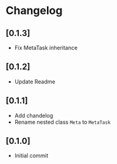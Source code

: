 # Changelog

## [0.1.3]
- Fix MetaTask inheritance

## [0.1.2]
- Update Readme

## [0.1.1]
- Add chandelog
- Rename nested class `Meta` to `MetaTask`

## [0.1.0]
- Initial commit
